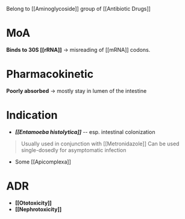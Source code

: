 Belong to [[Aminoglycoside]] group of [[Antibiotic Drugs]]

# MoA
**Binds to 30S [[rRNA]]** -> misreading of [[mRNA]] codons.

# Pharmacokinetic
**Poorly absorbed** -> mostly stay in lumen of the intestine

# Indication
- ***[[Entamoeba histolytica]]*** -- esp. intestinal colonization
> Usually used in conjunction with [[Metronidazole]]
> Can be used single-dosedly for asymptomatic infection
- Some [[Apicomplexa]]
# ADR
- **[[Ototoxicity]]**
- **[[Nephrotoxicity]]**